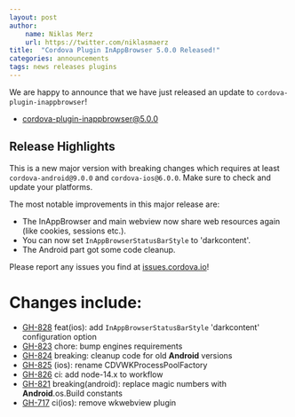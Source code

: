 ```yaml
---
layout: post
author:
    name: Niklas Merz
    url: https://twitter.com/niklasmaerz
title:  "Cordova Plugin InAppBrowser 5.0.0 Released!"
categories: announcements
tags: news releases plugins
---
```


We are happy to announce that we have just released an update to `cordova-plugin-inappbrowser`! 

* [cordova-plugin-inappbrowser@5.0.0](https://www.npmjs.com/package/cordova-plugin-inappbrowser)

## Release Highlights

This is a new major version with breaking changes which requires at least `cordova-android@9.0.0` and `cordova-ios@6.0.0`. Make sure to check and update your platforms.

The most notable improvements in this major release are:

* The InAppBrowser and main webview now share web resources again (like cookies, sessions etc.).
* You can now set `InAppBrowserStatusBarStyle` to 'darkcontent'.
* The Android part got some code cleanup.

Please report any issues you find at [issues.cordova.io](http://issues.cordova.io/)!

<!--more-->
# Changes include:

* [GH-828](https://github.com/apache/cordova-plugin-inappbrowser/pull/828) feat(ios): add `InAppBrowserStatusBarStyle` 'darkcontent' configuration option
* [GH-823](https://github.com/apache/cordova-plugin-inappbrowser/pull/823) chore: bump engines requirements
* [GH-824](https://github.com/apache/cordova-plugin-inappbrowser/pull/824) breaking: cleanup code for old **Android** versions
* [GH-825](https://github.com/apache/cordova-plugin-inappbrowser/pull/825) (ios): rename CDVWKProcessPoolFactory
* [GH-826](https://github.com/apache/cordova-plugin-inappbrowser/pull/826) ci: add node-14.x to workflow
* [GH-821](https://github.com/apache/cordova-plugin-inappbrowser/pull/821) breaking(android): replace magic numbers with **Android**.os.Build constants
* [GH-717](https://github.com/apache/cordova-plugin-inappbrowser/pull/717) ci(ios): remove wkwebview plugin
